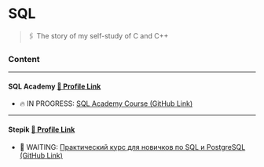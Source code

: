 # SQL

> 🖇️ The story of my self-study of C and C++

### Content

---
#### SQL Academy [🔗 Profile Link](https://sql-academy.org/ru/profile/128977)

- 🔥 IN PROGRESS:  [SQL Academy Course (GitHub Link)](./sql_academy)

---
#### Stepik [🔗 Profile Link](https://stepik.org/users/527090687/profile)

- 💫 WAITING: [Практический курс для новичков по SQL и PostgreSQL (GitHub Link)](./stepik/97207)
